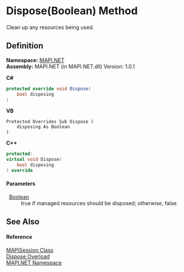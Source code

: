 # Dispose(Boolean) Method


Clean up any resources being used.



## Definition
**Namespace:** <a href="N_MAPI_NET.md">MAPI.NET</a>  
**Assembly:** MAPI.NET (in MAPI.NET.dll) Version: 1.0.1

**C#**
``` C#
protected override void Dispose(
	bool disposing
)
```
**VB**
``` VB
Protected Overrides Sub Dispose ( 
	disposing As Boolean
)
```
**C++**
``` C++
protected:
virtual void Dispose(
	bool disposing
) override
```



#### Parameters
<dl><dt>  <a href="https://learn.microsoft.com/dotnet/api/system.boolean" target="_blank" rel="noopener noreferrer">Boolean</a></dt><dd>true if managed resources should be disposed; otherwise, false.</dd></dl>

## See Also


#### Reference
<a href="T_MAPI_NET_MAPISession.md">MAPISession Class</a>  
<a href="Overload_MAPI_NET_MAPISession_Dispose.md">Dispose Overload</a>  
<a href="N_MAPI_NET.md">MAPI.NET Namespace</a>  
